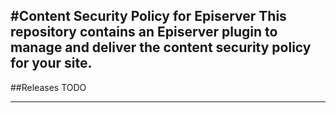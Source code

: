 #Content Security Policy for Episerver
This repository contains an Episerver plugin to manage and deliver the content security policy for your site.
----
##Releases
TODO

----
